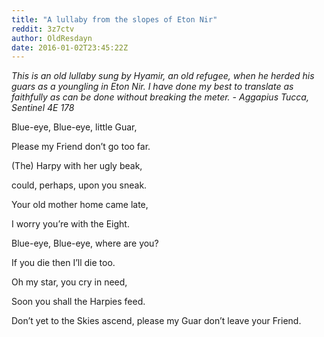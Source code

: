 ```yaml
---
title: "A lullaby from the slopes of Eton Nir"
reddit: 3z7ctv
author: OldResdayn
date: 2016-01-02T23:45:22Z
---
```


*This is an old lullaby sung by Hyamir, an old refugee, when he herded his guars as a youngling in Eton Nir. I have done my best to translate as faithfully as can be done without breaking the meter.  - Aggapius Tucca, Sentinel 4E 178*


Blue-eye, Blue-eye, little Guar,

Please my Friend don’t go too far.


(The) Harpy with her ugly beak,

could, perhaps, upon you sneak.


Your old mother home came late,

I worry you’re with the Eight.


Blue-eye, Blue-eye, where are you?

If you die then I’ll die too.


Oh my star, you cry in need,

Soon you shall the Harpies feed.


Don’t yet to the Skies ascend,
please my Guar don’t leave your Friend.

